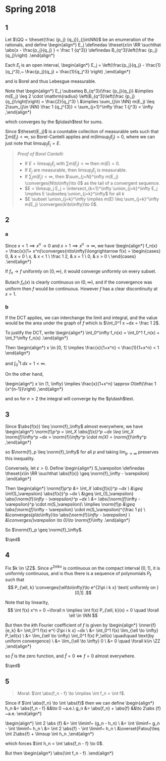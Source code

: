 # Spring 2018

## 1

Let $\QQ = \theset{\frac {p_j} {q_j}}_{j\in\NN}$ be an enumeration of the rationals, and define
\begin{align*}
E_j \definedas \theset{x\in \RR \suchthat \abs{x - \frac{p_j}{q_j} } < \frac 1 {q^3}} 
\definedas
B_{q^3}\left(\frac {p_j}{q_j}\right)
.\end{align*}

Each $E_j$ is an open interval,
\begin{align*}
E_j = \left(\frac{p_j}{q_j} - \frac{1}{q_j^3},~ \frac{p_j}{q_j} + \frac{1}{q_j^3} \right)
,\end{align*}

and is Borel and thus Lebesgue measurable.

Note that 
\begin{align*}
E_j \subseteq B_{q^3}(\frac {p_j}{q_j})
&\implies 
m(E_j) \leq 2 \cdot \mathrm{radius} \left(B_{q^3}\left(\frac {p_j}{q_j}\right)\right) = \frac{2}{q_j^3} \\
&\implies \sum_{j\in \NN} m(E_j) \leq 2\sum_{j\in \NN} \frac 1 {q_j^{3}} < \sum_{j=1}^\infty \frac 1 {j^3} < \infty
,\end{align*}

which converges by the $p\dash$test for sums.

Since $\theset{E_j}$ is a countable collection of measurable sets such that $\sum m(E_j) < \infty$, so Borel-Cantelli applies and $m(\limsup_j E_j) = 0$, where we can just note that $\limsup_j E_j = E$.

> *Proof of Borel Cantelli:*
> 
> - If $E = \limsup_j E_j$ with $\sum m(E_j) < \infty$ then $m(E) = 0$.
> - If $E_j$ are measurable, then $\limsup_j E_j$ is measurable.
> - If $\sum_j m(E_j) < \infty$, then $\sum_{j=N}^\infty m(E_j) \converges{N\to\infty}\to 0$ as the tail of a convergent sequence.
> - $E = \limsup_j E_j = \intersect_{k=1}^\infty \union_{j=k}^\infty E_j \implies E \subseteq \union_{j=k}^\infty$ for all $k$
> - $E \subset \union_{j=k}^\infty \implies m(E) \leq \sum_{j=k}^\infty m(E_j) \converges{k\to\infty}\to 0$.


## 2

### a

Since $x < 1 \implies x^n \to 0$ and $x>1 \implies x^n \to \infty$, we have
\begin{align*}
f_n(x) = \frac{x}{1+ x^n}\converges{n\to\infty}\longrightarrow
f(x) = \begin{cases}
0, & x = 0 \\
x, & x < 1 \\
\frac 1 2, & x = 1 \\
0, & x > 0 \\
\end{cases}
.\end{align*}

If $f_n \to f$ uniformly on $[0, \infty)$, it would converge uniformly on every subset.

Butach $f_n(x)$ is clearly continuous on $(0, \infty)$, and if the convergence was uniform then $f$ would be continuous. 
However $f$ has a clear discontinuity at $x=1$.

### b

If the DCT applies, we can interchange the limit and integral, and the value would be the area under the graph of $f$ which is $\int_0^1 x ~dx = \frac 1 2$.

To justify the DCT, write 
\begin{align*}
\int_0^\infty f_n(x)
= \int_0^1 f_n(x) + \int_1^\infty f_n(x)
.\end{align*}

Then
\begin{align*}
x \in [0, 1] \implies \frac{x}{1+x^n} < \frac{1}{1+x^n} < 1
\end{align*}

and $\int_0^1 1 ~dx = 1 < \infty$.

On the other hand,

\begin{align*}
x \in (1, \infty) \implies \frac{x}{1+x^n} \approx O\left(\frac 1 {x^{n-1}}\right)
,\end{align*}

and so for $n > 2$ the integral will converge by the $p\dash$test.

## 3

Since $\abs{f(x)} \leq \norm{f}_\infty$ almost everywhere, we have
\begin{align*}
\norm{f}_p^p = \int_X \abs{f(x)}^p ~dx \leq \int_X \norm{f}_\infty^p ~dx = \norm{f}_\infty^p \cdot m(X) = \norm{f}_\infty^p
,\end{align*}

so $\norm{f}_p \leq \norm{f}_\infty$ for all $p$ and taking $\lim_{p\to\infty}$ preserves this inequality.

Conversely, let $\varepsilon > 0$.
Define 
\begin{align*}
S_\varepsilon \definedas \theset{x\in \RR \suchthat \abs{f(x)} \geq \norm{f}_\infty - \varepsilon}
.\end{align*}


Then
\begin{align*}
\norm{f}_p^p 
&= \int_X \abs{f(x)}^p ~dx \\
&\geq \int_{S_\varepsilon} \abs{f(x)}^p ~dx \\
&\geq \int_{S_\varepsilon} \abs{\norm{f}_\infty - \varepsilon}^p ~dx \\
&= \abs{\norm{f}_\infty - \varepsilon}^p \cdot m(S_\varepsilon)\\
\implies \norm{f}_p &\geq \abs{\norm{f}_\infty - \varepsilon} \cdot m(S_\varepsilon)^{\frac 1 p} \\
&\converges{p\to\infty}\to \abs{\norm{f}_\infty - \varepsilon} \\ 
&\converges{\varepsilon \to 0}\to \norm{f}_\infty
.\end{align*}

So $\norm{f}_p \geq \norm{f}_\infty$.

$\qed$

## 4

Fix $k \in \ZZ$.
Since $e^{2\pi i k x}$ is continuous on the compact interval $[0, 1]$, it is uniformly continuous, and is thus there is a sequence of polynomials $P_\ell$ such that 
$$
P_{\ell, k} \converges{\ell\to\infty}\to e^{2\pi i k x} \text{ uniformly on } [0,1]
.$$

Note that by linearity,
$$
\int f(x) x^n = 0 ~\forall n \implies \int f(x) P_{\ell, k}(x) = 0
\quad \forall \ell \in \NN
$$


But then the $k$th Fourier coefficient of $f$ is given by
\begin{align*}
\inner{f}{e_k} 
&= \int_0^1 f(x) e^{-2\pi i k x} ~dx \\
&= \int_0^1 f(x) \lim_{\ell \to \infty} P_\ell(x) \\
&= \lim_{\ell \to \infty}  \int_0^1 f(x) P_\ell(x) \quad\quad \text{by uniform convergence} \\
&= \lim_{\ell \to \infty} 0 \\
&= 0 \quad \forall k\in \ZZ
,\end{align*}

so $\hat f$ is the zero function, and $\hat f = 0 \iff f = 0$ almost everywhere.

$\qed$

## 5

> Moral: $\int \abs{f_n - f} \to \implies \int f_n = \int f$.

Since if $\int \abs{f_n} \to \int \abs{f}$ then we can define
\begin{align*}
h_n &= \abs{f_n - f} &&\to 0 ~a.e.\\
g_n &= \abs{f_n} + \abs{f} &&\to 2\abs {f} ~a.e.
\end{align*}


\begin{align*}
\int 2 \abs {f} 
&= \int \liminf~ (g_n - h_n) \\
&= \int \liminf~ g_n - \int \liminf~ h_n \\
&= \int 2 \abs{f} - \int \liminf~ h_n \\
&\overset{Fatou}\leq \int 2\abs{f} + \limsup \int h_n
,\end{align*}

which forces $\int h_n = \int \abs{f_n - f} \to 0$.

But then 
\begin{align*}
\abs{\int f_n - f}
.\end{align*}
